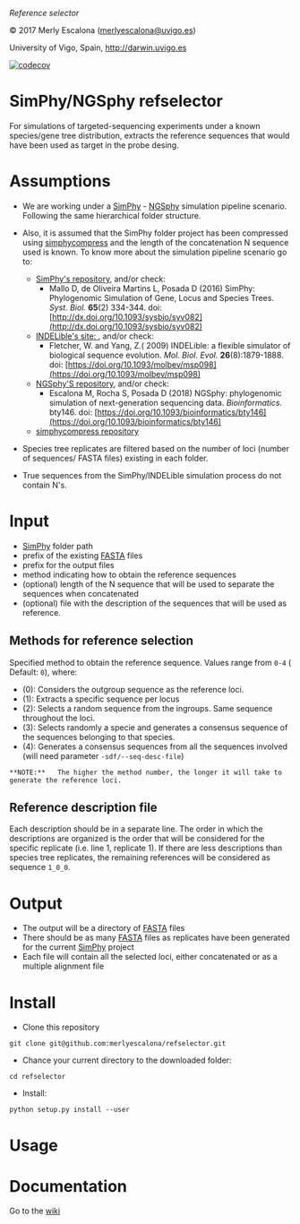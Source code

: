 
*Reference selector*

© 2017 Merly Escalona (<merlyescalona@uvigo.es>)

University of Vigo, Spain, http://darwin.uvigo.es

[![codecov](https://codecov.io/gh/merlyescalona/refselector/branch/master/graph/badge.svg)](https://codecov.io/gh/merlyescalona/refselector)


# SimPhy/NGSphy refselector

For simulations of targeted-sequencing experiments under a known species/gene
tree distribution, extracts the reference sequences that would have been used as
target in the probe desing.

# Assumptions

- We are working under a [SimPhy](https://github.com/adamallo/simphy) - [NGSphy](https://github.com/merlyescalona/ngsphy) simulation pipeline scenario.
Following the same hierarchical folder structure.

- Also, it is assumed that the SimPhy folder project has been compressed using [simphycompress](https://github.com/merlyescalona/simphycompress) and the
length of the concatenation N sequence used is known. To know more about the simulation pipeline scenario go to:
    - [SimPhy's repository](https://github.com/adamallo/simphy), and/or check:
        - Mallo D, de Oliveira Martins L, Posada D (2016) SimPhy: Phylogenomic Simulation of Gene, Locus and Species Trees. *Syst. Biol.* **65**(2) 334-344. doi: [http://dx.doi.org/10.1093/sysbio/syv082](http://dx.doi.org/10.1093/sysbio/syv082)
    - [INDELible's site: ](http://abacus.gene.ucl.ac.uk/software/indelible/), and/or check:
        - Fletcher, W. and Yang, Z.( 2009) INDELible: a flexible simulator of biological sequence evolution. *Mol. Biol. Evol.* **26**(8):1879-1888. doi: [https://doi.org/10.1093/molbev/msp098](https://doi.org/10.1093/molbev/msp098)
    - [NGSphy'S repository](https://github.com/merlyescalona/ngsphy), and/or check:
        - Escalona M, Rocha S, Posada D (2018) NGSphy: phylogenomic simulation of next-generation sequencing data. *Bioinformatics.* bty146. doi: [https://doi.org/10.1093/bioinformatics/bty146](https://doi.org/10.1093/bioinformatics/bty146)
    - [simphycompress repository](https://github.com/merlyescalona/simphycompress)

- Species tree replicates are filtered based on the number of loci (number of sequences/ FASTA files) existing
in each folder.

- True sequences from the SimPhy/INDELible simulation process do not contain N's.

# Input

- [SimPhy](https://github.com/adamallo/simphy) folder path
- prefix of the existing [FASTA](https://en.wikipedia.org/wiki/FASTA_format) files
- prefix for the output files
- method indicating how to obtain the reference sequences
- (optional) length of the N sequence that will be used to separate the sequences when concatenated
- (optional) file with the description of the sequences that will be used as reference.

## Methods for reference selection

Specified method to obtain the reference sequence. Values range from `0-4` ( Default: `0`), where:

- (0): 	Considers the outgroup sequence as the reference loci.
- (1): 	Extracts a specific sequence per locus
- (2): 	Selects a random sequence from the ingroups. Same sequence throughout the loci.
- (3): 	Selects randomly a specie and generates a consensus sequence of the sequences belonging to that species.
- (4): 	Generates a consensus sequences from all the sequences involved (will need parameter `-sdf/--seq-desc-file`)

```
**NOTE:** 	The higher the method number, the longer it will take to generate the reference loci.
```

## Reference description file

Each description should be in a separate line. The order in which the descriptions are organized
is the order that will be considered for the specific replicate (i.e. line 1, replicate 1).
If there are less descriptions than species tree replicates, the remaining references will be
considered as sequence `1_0_0`.

# Output

- The output will be a directory of [FASTA](https://en.wikipedia.org/wiki/FASTA_format) files
- There should be as many [FASTA](https://en.wikipedia.org/wiki/FASTA_format) files as replicates have been generated for the current [SimPhy](https://github.com/adamallo/simphy) project
- Each file will contain all the selected loci, either concatenated or as a multiple alignment file


# Install

- Clone this repository

```
git clone git@github.com:merlyescalona/refselector.git
```

- Chance your current directory to the downloaded folder:

```
cd refselector
```

- Install:

```
python setup.py install --user
```

# Usage

# Documentation

Go to the [wiki](https://github.com/merlyescalona/refselector/wiki)
